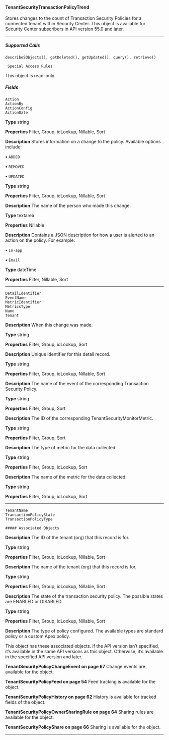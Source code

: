 #### TenantSecurityTransactionPolicyTrend

Stores changes to the count of Transaction Security Policies for a connected tenant within Security Center. This object is available for
Security Center subscribers in API version 55.0 and later.


-----

##### Supported Calls
```
describeSObjects(), getDeleted(), getUpdated(), query(), retrieve()

 Special Access Rules

```
This object is read-only.

##### Fields

```
Action
ActionBy
ActionConfig
ActionDate

```

**Type**
string

**Properties**
Filter, Group, idLookup, Nillable, Sort

**Description**
Stores information on a change to the policy. Available options include:

**•** `ADDED`

**•** `REMOVED`

**•** `UPDATED`

**Type**
string

**Properties**
Filter, Group, idLookup, Nillable, Sort

**Description**
The name of the person who made this change.

**Type**
textarea

**Properties**
Nillable

**Description**
Contains a JSON description for how a user is alerted to an action on the policy. For example:

**•** `In-app`

**•** `Email`

**Type**
dateTime

**Properties**
Filter, Nillable, Sort


-----

```
DetailIdentifier
EventName
MetricIdentifier
MetricsType
Name
Tenant

```

**Description**
When this change was made.

**Type**
string

**Properties**
Filter, Group, idLookup, Sort

**Description**
Unique identifier for this detail record.

**Type**
string

**Properties**
Filter, Group, idLookup, Nillable, Sort

**Description**
The name of the event of the corresponding Transaction Security Policy.

**Type**
string

**Properties**
Filter, Group, Sort

**Description**
The ID of the corresponding TenantSecurityMonitorMetric.

**Type**
string

**Properties**
Filter, Group, Sort

**Description**
The type of metric for the data collected.

**Type**
string

**Properties**
Filter, Group, idLookup, Sort

**Description**
The name of the metric for the data collected.

**Type**
string

**Properties**
Filter, Group, idLookup, Sort


-----

```
TenantName
TransactionPolicyState
TransactionPolicyType

##### Associated Objects

```

**Description**
The ID of the tenant (org) that this record is for.

**Type**
string

**Properties**
Filter, Group, idLookup, Nillable, Sort

**Description**
The name of the tenant (org) that this record is for.

**Type**
string

**Properties**
Filter, Group, idLookup, Nillable, Sort

**Description**
The state of the transaction security policy. The possible states are ENABLED or DISABLED.

**Type**
string

**Properties**
Filter, Group, idLookup, Nillable, Sort

**Description**
The type of policy configured. The available types are standard policy or a custom Apex
policy.


This object has these associated objects. If the API version isn’t specified, it’s available in the same API versions as this object. Otherwise,
it’s available in the specified API version and later.

**TenantSecurityPolicyChangeEvent on page 67**
Change events are available for the object.

**TenantSecurityPolicyFeed on page 54**
Feed tracking is available for the object.

**TenantSecurityPolicyHistory on page 62**
History is available for tracked fields of the object.

**TenantSecurityPolicyOwnerSharingRule on page 64**
Sharing rules are available for the object.

**TenantSecurityPolicyShare on page 66**
Sharing is available for the object.


-----
